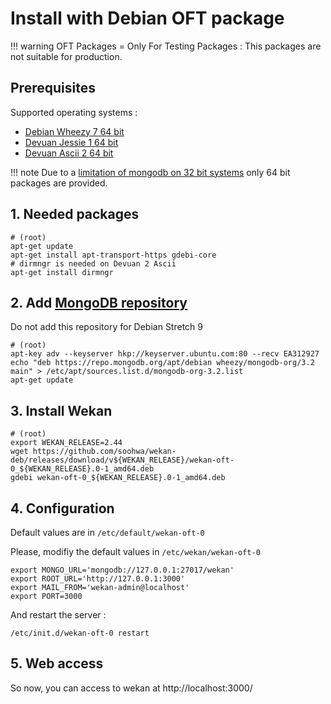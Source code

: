 # Install with Debian OFT package

!!! warning
    OFT Packages = Only For Testing Packages : This packages are not suitable for production.

## Prerequisites

Supported operating systems :

* [Debian Wheezy 7 64 bit](https://www.debian.org/)
* [Devuan Jessie 1 64 bit](https://devuan.org/)
* [Devuan Ascii 2 64 bit](https://devuan.org/)


!!! note
    Due to a [limitation of mongodb on 32 bit systems](https://www.mongodb.com/blog/post/32-bit-limitations) only 64 bit packages are provided.

## 1. Needed packages
```shell
# (root)
apt-get update
apt-get install apt-transport-https gdebi-core
# dirmngr is needed on Devuan 2 Ascii
apt-get install dirmngr
```

## 2. Add [MongoDB repository](https://docs.mongodb.com/v3.2/tutorial/install-mongodb-on-debian/)

Do not add this repository for Debian Stretch 9

```shell
# (root)
apt-key adv --keyserver hkp://keyserver.ubuntu.com:80 --recv EA312927
echo "deb https://repo.mongodb.org/apt/debian wheezy/mongodb-org/3.2 main" > /etc/apt/sources.list.d/mongodb-org-3.2.list
apt-get update
```

## 3. Install Wekan

```shell
# (root)
export WEKAN_RELEASE=2.44
wget https://github.com/soohwa/wekan-deb/releases/download/v${WEKAN_RELEASE}/wekan-oft-0_${WEKAN_RELEASE}.0-1_amd64.deb
gdebi wekan-oft-0_${WEKAN_RELEASE}.0-1_amd64.deb
```

## 4. Configuration

Default values are in `/etc/default/wekan-oft-0`

Please, modifiy the default values in `/etc/wekan/wekan-oft-0`

```shell
export MONGO_URL='mongodb://127.0.0.1:27017/wekan'
export ROOT_URL='http://127.0.0.1:3000'
export MAIL_FROM='wekan-admin@localhost'
export PORT=3000
```

And restart the server :

```shell
/etc/init.d/wekan-oft-0 restart
```

## 5. Web access

So now, you can access to wekan at http://localhost:3000/
